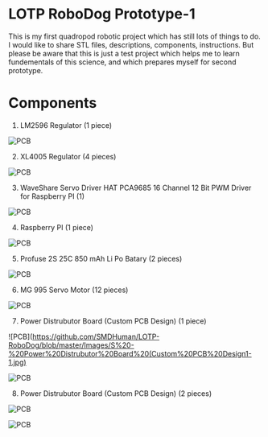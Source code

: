 # LOTP RoboDog Prototype-1
This is my first quadropod robotic project which has still lots of things to do. I would like to share STL files, descriptions, components, instructions. But please be aware that this is just a test project which helps me to learn fundementals of this science, and which prepares myself for second prototype.

# Components

1.	LM2596 Regulator (1 piece)

![PCB](https://github.com/SMDHuman/LOTP-RoboDog/blob/master/Images/S%20-%20LM2596%20Regulator.jpg)

2.	XL4005 Regulator (4 pieces) 

![PCB](https://github.com/SMDHuman/LOTP-RoboDog/blob/master/Images/S%20-%20XL4005%20Regulator.jpg)

3.	WaveShare Servo Driver HAT PCA9685 16 Channel 12 Bit PWM Driver for Raspberry PI (1) 

![PCB](https://github.com/SMDHuman/LOTP-RoboDog/blob/master/Images/S%20-%20WaveShare%20Servo%20Driver%20HAT%20PCA9685%2016%20Channel%2012%20Bit%20PWM%20Driver.jpg)

4.	Raspberry PI (1 piece)

![PCB](https://github.com/SMDHuman/LOTP-RoboDog/blob/master/Images/S%20-%20Raspberry%20PI.jpg)

5.	Profuse 2S 25C 850 mAh Li Po Batary (2 pieces)

![PCB](https://github.com/SMDHuman/LOTP-RoboDog/blob/master/Images/S%20-%20Profuse%202S%2025C%20850%20mAh%20Li%20Po%20Batary.jpg)

6.	MG 995 Servo Motor (12 pieces)

![PCB](https://github.com/SMDHuman/LOTP-RoboDog/blob/master/Images/S%20-%20MG%20995%20Servo%20MotorS.jpg)

7.	Power Distrubutor Board (Custom PCB Design) (1 piece)

![PCB](https://github.com/SMDHuman/LOTP-RoboDog/blob/master/Images/S%20-%20Power%20Distrubutor%20Board%20(Custom%20PCB%20Design1-1.jpg)

![PCB](https://github.com/SMDHuman/LOTP-RoboDog/blob/master/Images/S%20-%20Power%20Distrubutor%20Board%20(Custom%20PCB%20Design)%202-2.jpg)

8.	Power Distrubutor Board (Custom PCB Design) (2 pieces)

![PCB](https://github.com/SMDHuman/LOTP-RoboDog/blob/master/Images/S%20-%20Power%20Distrubutor%20Board%20(Custom%20PCB%20Design)%202-1.jpg)

![PCB](https://github.com/SMDHuman/LOTP-RoboDog/blob/master/Images/S%20-%20Power%20Distrubutor%20Board%20(Custom%20PCB%20Design)%202-2.jpg)



